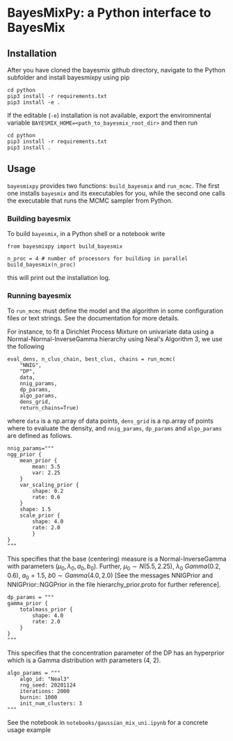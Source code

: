 # BayesMixPy: a Python interface to BayesMix

## Installation

After you have cloned the bayesmix github directory, navigate to the Python subfolder and install bayesmixpy using pip

```
cd python
pip3 install -r requirements.txt
pip3 install -e .
```

If the editable (`-e`) installation is not available, export the enviromnental variable `BAYESMIX_HOME=<path_to_bayesmix_root_dir>` and then run

```
cd python
pip3 install -r requirements.txt
pip3 install .
```

## Usage

`bayesmixpy` provides two functions: `build_bayesmix` and `run_mcmc`. The first one
installs `bayesmix` and its executables for you, while the second one calls the
executable that runs the MCMC sampler from Python.

### Building bayesmix

To build `bayesmix`, in a Python shell or a notebook write

```
from bayesmixpy import build_bayesmix

n_proc = 4 # number of processors for building in parallel
build_bayesmix(n_proc)
```

this will print out the installation log.

### Running bayesmix

To `run_mcmc` must define the model and the algorithm in some configuration files or
text strings. See the documentation for more details.

For instance, to fit a Dirichlet Process Mixture on univariate data using a Normal-Normal-InverseGamma hierarchy using Neal's Algorithm 3, we use the following

```
eval_dens, n_clus_chain, best_clus, chains = run_mcmc(
    "NNIG",
    "DP",
    data,
    nnig_params,
    dp_params,
    algo_params,
    dens_grid,
    return_chains=True)
```

where `data` is a np.array of data points, `dens_grid` is a np.array of points where to evaluate the density, and `nnig_params`, `dp_params` and `algo_params` are defined as follows.

```
nnig_params="""
ngg_prior {
    mean_prior {
        mean: 5.5
        var: 2.25
    }
    var_scaling_prior {
        shape: 0.2
        rate: 0.6
    }
    shape: 1.5
    scale_prior {
        shape: 4.0
        rate: 2.0
        }
}
"""
```

This specifies that the base (centering) measure is a Normal-InverseGamma with parameters $(\mu_0, \lambda_0, a_0, b_0)$. Further, $\mu_0 \sim N(5.5, 2.25)$, $\lambda_0 ~ Gamma(0.2, 0.6)$, $a_0 = 1.5$, $b0 \sim Gamma(4.0, 2.0)$ [See the messages NNIGPrior and NNIGPrior::NGGPrior in the file hierarchy_prior.proto for further reference].

```
dp_params = """
gamma_prior {
    totalmass_prior {
        shape: 4.0
        rate: 2.0
    }
}
"""
```

This specifies that the concentration parameter of the DP has an hyperprior which is a Gamma distribution with parameters (4, 2).

```
algo_params = """
    algo_id: "Neal3"
    rng_seed: 20201124
    iterations: 2000
    burnin: 1000
    init_num_clusters: 3
"""
```

See the notebook in `notebooks/gaussian_mix_uni.ipynb` for a concrete usage example
